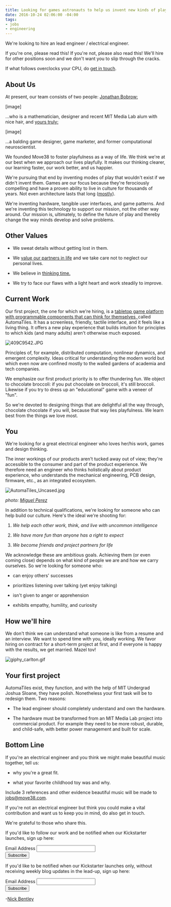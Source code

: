 ```yaml
---
title: Looking for games astronauts to help us invent new kinds of play
date: 2016-10-24 02:06:00 -04:00
tags:
- jobs
- engineering
---
```


We're looking to hire an lead engineer / electrical engineer.

If you're one, please read this!  If you're not, please also read this! We'll hire for other positions soon and we don't want you to slip through the cracks.

If what follows overclocks your CPU, do [get in touch](mailto:jobs@move38.com).

## About Us

At present, our team consists of two people: [Jonathan Bobrow:](http://cargo.jonathanbobrow.com/)

\[image\]

...who is a mathematician, designer and recent MIT Media Lab alum with nice hair, and [yours truly:](https://nickbentleygames.wordpress.com/)

\[image\]

...a balding game designer, game marketer, and former computational neuroscientist.

We founded Move38 to foster playfulness as a way of life. We think we're at our best when we approach our lives playfully. It makes our thinking clearer, our learning faster, our work better, and us happier.

We're pursuing that end by inventing modes of play that wouldn't exist if we didn't invent them. Games are our focus because they're ferociously compelling and have a proven ability to live in culture for thousands of years. Not even architecture lasts that long ([mostly](https://en.wikipedia.org/wiki/Stonehenge)).

We're inventing hardware, tangible user interfaces, and game patterns. And we're inventing this technology to support our mission, not the other way around. Our mission is, ultimately, to define the future of play and thereby change the way minds develop and solve problems.

## Other Values

* We sweat details without getting lost in them.

* We [value our partners in life](https://boardgamegeek.com/blogpost/44834/designer-diary-stinker-or-party-game-i-designed-in) and we take care not to neglect our personal lives. 

* We believe in [thinking time.](http://www.inc.com/empact/why-successful-people-spend-10-hours-a-week-just-thinking.html)

* We try to face our flaws with a light heart and work steadily to improve.

## Current Work

Our first project, the one for which we're hiring, is a [tabletop game platform with programmable components that can think for themselves, ](http://www.move38.com/blog/a-board-game-that-thinks/)called AutomaTiles. It has a screenless, friendly, tactile interface, and it feels like a living thing. It offers a new play experience that builds intuition for principles to which kids (and many adults) aren't otherwise much exposed.

![409C9542.JPG](/uploads/409C9542.JPG)

Principles of, for example, distributed computation, nonlinear dynamics, and emergent complexity. Ideas critical for understanding the modern world but which even now are confined mostly to the walled gardens of academia and tech companies.

We emphasize our first product priority is to offer thundering fun. We object to chocolate broccoli: if you put chocolate on broccoli, it's still broccoli. Likewise if you try to dress up an "educational" game with a veneer of "fun".

So we're devoted to designing things that are delightful all the way through, chocolate chocolate if you will, because that way lies playfulness. We learn best from the things we love most.

## You

We're looking for a great electrical engineer who loves her/his work, games and design thinking.

The inner workings of our products aren't tucked away out of view; they're accessible to the consumer and part of the product experience. We therefore need an engineer who thinks holistically about product experience, who understands the mechanical engineering, PCB design, firmware, etc., as an integrated ecosystem.

![AutomaTiles_Uncased.jpg](/uploads/AutomaTiles_Uncased.jpg)

*photo: [Miguel Perez](http://miguelperez.cc/)*

In addition to technical qualifications, we're looking for someone who can help build our culture. Here's the ideal we're shooting for:

1. *We help each other work, think, and live with uncommon intelligence*

2. *We have more fun than anyone has a right to expect*

3. *We become friends and project partners for life*

We acknowledge these are ambitious goals. Achieving them (or even coming close) depends on what kind of people we are and how we carry ourselves. So we're looking for someone who:

* can enjoy others' successes

* prioritizes listening over talking (yet enjoy talking)

* isn't given to anger or apprehension

* exhibits empathy, humility, and curiosity

## How we'll hire

We don't think we can understand what someone is like from a resume and an interview. We want to spend time with you, ideally working. We favor hiring on contract for a short-term project at first, and if everyone is happy with the results, we get married. Mazel tov!

![giphy_carlton.gif](/uploads/giphy_carlton.gif)

## **Your first project**

AutomaTiles exist, they function, and with the help of MIT Undergrad Joshua Sloane, they have polish. Nonetheless your first task will be to redesign them. Two reasons:

* The lead engineer should completely understand and own the hardware.

* The hardware must be transformed from an MIT Media Lab project into commercial product. For example they need to be more robust, durable, and child-safe, with better power management and built for scale.

## Bottom Line

If you're an electrical engineer and you think we might make beautiful music together, tell us:

* why you're a great fit.

* what your favorite childhood toy was and why.

Include 3 references and other evidence beautiful music will be made to [jobs@move38.com](mailto:jobs@move38.com).

If you're not an electrical engineer but think you could make a vital contribution and want us to keep you in mind, do also get in touch.

We're grateful to those who share this.

If you'd like to follow our work and be notified when our Kickstarter launches, sign up here:

<!-- Begin MailChimp Signup Form -->
<link href="//cdn-images.mailchimp.com/embedcode/classic-10_7.css" rel="stylesheet" type="text/css">
<style type="text/css">
\#mc_embed_signup{background:#fff; padding:0 10px 0 0px; margin:0 0 20px 0; max-width:300px; clear:left;}
</style>
<div id="mc_embed_signup">
<form action="//automatiles.us14.list-manage.com/subscribe/post?u=7857fa104de3ffc5bbe78d94c&id=c82a234f7c" method="post" id="mc-embedded-subscribe-form" name="mc-embedded-subscribe-form" class="validate" target="_blank" novalidate>
<div id="mc_embed_signup_scroll">
<div class="mc-field-group">
<label for="mce-EMAIL">Email Address</label>
<input type="email" value="" name="EMAIL" class="required email" id="mce-EMAIL">
</div>
<div id="mce-responses" class="clear">
<div class="response" id="mce-error-response" style="display:none"></div>
<div class="response" id="mce-success-response" style="display:none"></div>
</div>    <!-- real people should not fill this in and expect good things - do not remove this or risk form bot signups-->
<div style="position: absolute; left: -5000px;" aria-hidden="true"><input type="text" name="b_7857fa104de3ffc5bbe78d94c_c82a234f7c" tabindex="-1" value=""></div>
<div class="clear"><input type="submit" value="Subscribe" name="subscribe" id="mc-embedded-subscribe" class="button"></div>
</div>
</form>
</div>
<script type='text/javascript' src='//s3.amazonaws.com/downloads.mailchimp.com/js/mc-validate.js'></script><script type='text/javascript'>(function($) {window.fnames = new Array(); window.ftypes = new Array();fnames\[0\]='EMAIL';ftypes\[0\]='email';fnames\[1\]='FNAME';ftypes\[1\]='text';fnames\[2\]='LNAME';ftypes\[2\]='text';}(jQuery));var $mcj = jQuery.noConflict(true);</script>
<!--End mc_embed_signup-->

If you'd like to be notified when our Kickstarter launches only, without receiving weekly blog updates in the lead-up, sign up here:
<!-- Begin MailChimp Signup Form -->
<link href="//cdn-images.mailchimp.com/embedcode/classic-10_7.css" rel="stylesheet" type="text/css">
<style type="text/css">
\#mc_embed_signup{background:#fff; clear:left; font:14px Helvetica,Arial,sans-serif; }
/\* Add your own MailChimp form style overrides in your site stylesheet or in this style block.
We recommend moving this block and the preceding CSS link to the HEAD of your HTML file. \*/
</style>
<div id="mc_embed_signup">
<form action="//move38.us14.list-manage.com/subscribe/post?u=7857fa104de3ffc5bbe78d94c&id=0a2dafa3d5" method="post" id="mc-embedded-subscribe-form" name="mc-embedded-subscribe-form" class="validate" target="_blank" novalidate>
<div id="mc_embed_signup_scroll">
<div class="mc-field-group">
<label for="mce-EMAIL">Email Address </label>
<input type="email" value="" name="EMAIL" class="required email" id="mce-EMAIL">
</div>
<div id="mce-responses" class="clear">
<div class="response" id="mce-error-response" style="display:none"></div>
<div class="response" id="mce-success-response" style="display:none"></div>
</div>    <!-- real people should not fill this in and expect good things - do not remove this or risk form bot signups-->
<div style="position: absolute; left: -5000px;" aria-hidden="true"><input type="text" name="b_7857fa104de3ffc5bbe78d94c_0a2dafa3d5" tabindex="-1" value=""></div>
<div class="clear"><input type="submit" value="Subscribe" name="subscribe" id="mc-embedded-subscribe" class="button"></div>
</div>
</form>
</div>
<script type='text/javascript' src='//s3.amazonaws.com/downloads.mailchimp.com/js/mc-validate.js'></script><script type='text/javascript'>(function($) {window.fnames = new Array(); window.ftypes = new Array();fnames\[0\]='EMAIL';ftypes\[0\]='email';fnames\[1\]='FNAME';ftypes\[1\]='text';fnames\[2\]='LNAME';ftypes\[2\]='text';}(jQuery));var $mcj = jQuery.noConflict(true);</script>
<!--End mc_embed_signup-->

-[Nick Bentley](https://nickbentleygames.wordpress.com/)